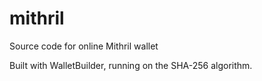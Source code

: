 # mithril
Source code for online Mithril wallet

Built with WalletBuilder, running on the SHA-256 algorithm.
